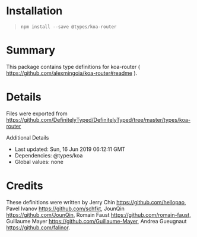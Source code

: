 # Installation
> `npm install --save @types/koa-router`

# Summary
This package contains type definitions for koa-router ( https://github.com/alexmingoia/koa-router#readme ).

# Details
Files were exported from https://github.com/DefinitelyTyped/DefinitelyTyped/tree/master/types/koa-router

Additional Details
 * Last updated: Sun, 16 Jun 2019 06:12:11 GMT
 * Dependencies: @types/koa
 * Global values: none

# Credits
These definitions were written by Jerry Chin <https://github.com/hellopao>, Pavel Ivanov <https://github.com/schfkt>, JounQin <https://github.com/JounQin>, Romain Faust <https://github.com/romain-faust>, Guillaume Mayer <https://github.com/Guillaume-Mayer>, Andrea Gueugnaut <https://github.com/falinor>.
